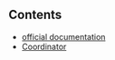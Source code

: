 ## Contents

- [official documentation](https://oozie.apache.org/docs/4.2.0/)
- [Coordinator](https://github.com/yahoo/oozie/wiki/Oozie-Coord-Use-Cases)


